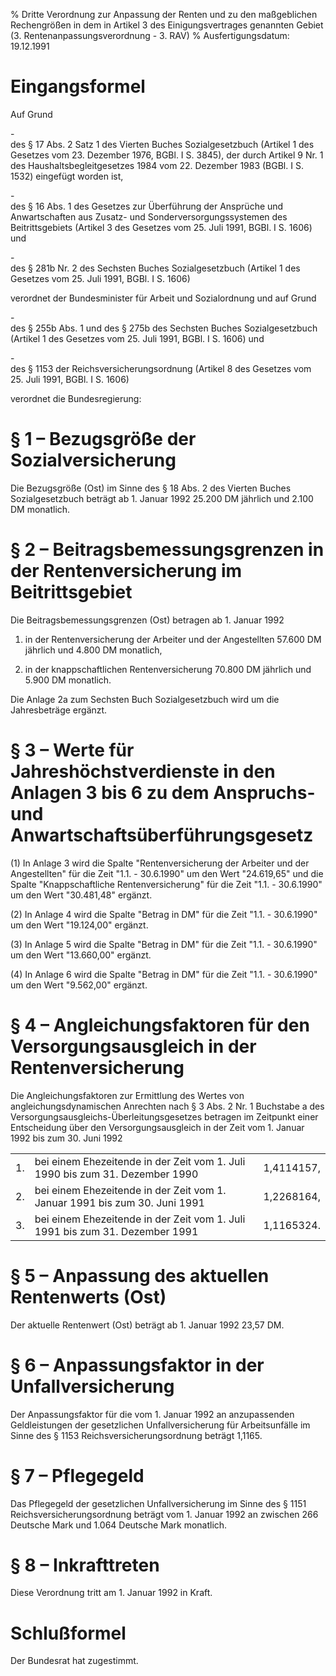 % Dritte Verordnung zur Anpassung der Renten und zu den maßgeblichen Rechengrößen in dem in Artikel 3 des Einigungsvertrages genannten Gebiet  (3. Rentenanpassungsverordnung - 3. RAV)
% Ausfertigungsdatum: 19.12.1991
 
# Eingangsformel

Auf Grund

\-  
des § 17 Abs. 2 Satz 1 des Vierten Buches Sozialgesetzbuch (Artikel 1 des Gesetzes vom 23. Dezember 1976, BGBl. I S. 3845), der durch Artikel 9 Nr. 1 des Haushaltsbegleitgesetzes 1984 vom 22. Dezember 1983 (BGBl. I S. 1532) eingefügt worden ist,

\-  
des § 16 Abs. 1 des Gesetzes zur Überführung der Ansprüche und Anwartschaften aus Zusatz- und Sonderversorgungssystemen des Beitrittsgebiets (Artikel 3 des Gesetzes vom 25. Juli 1991, BGBl. I S. 1606) und

\-  
des § 281b Nr. 2 des Sechsten Buches Sozialgesetzbuch (Artikel 1 des Gesetzes vom 25. Juli 1991, BGBl. I S. 1606)

verordnet der Bundesminister für Arbeit und Sozialordnung und auf Grund

\-  
des § 255b Abs. 1 und des § 275b des Sechsten Buches Sozialgesetzbuch (Artikel 1 des Gesetzes vom 25. Juli 1991, BGBl. I S. 1606) und

\-  
des § 1153 der Reichsversicherungsordnung (Artikel 8 des Gesetzes vom 25. Juli 1991, BGBl. I S. 1606)

verordnet die Bundesregierung:

# § 1 – Bezugsgröße der Sozialversicherung

Die Bezugsgröße (Ost) im Sinne des § 18 Abs. 2 des Vierten Buches Sozialgesetzbuch beträgt ab 1. Januar 1992 25.200 DM jährlich und 2.100 DM monatlich.

# § 2 – Beitragsbemessungsgrenzen in der Rentenversicherung im Beitrittsgebiet

Die Beitragsbemessungsgrenzen (Ost) betragen ab 1. Januar 1992

1. in der Rentenversicherung der Arbeiter und der Angestellten 57.600 DM jährlich und 4.800 DM monatlich,

2. in der knappschaftlichen Rentenversicherung 70.800 DM jährlich und 5.900 DM monatlich.

Die Anlage 2a zum Sechsten Buch Sozialgesetzbuch wird um die Jahresbeträge ergänzt.

# § 3 – Werte für Jahreshöchstverdienste in den Anlagen 3 bis 6 zu dem Anspruchs- und Anwartschaftsüberführungsgesetz

(1) In Anlage 3 wird die Spalte "Rentenversicherung der Arbeiter und der Angestellten" für die Zeit "1.1. - 30.6.1990" um den Wert "24.619,65" und die Spalte "Knappschaftliche Rentenversicherung" für die Zeit "1.1. - 30.6.1990" um den Wert "30.481,48" ergänzt.

(2) In Anlage 4 wird die Spalte "Betrag in DM" für die Zeit "1.1. - 30.6.1990" um den Wert "19.124,00" ergänzt.

(3) In Anlage 5 wird die Spalte "Betrag in DM" für die Zeit "1.1. - 30.6.1990" um den Wert "13.660,00" ergänzt.

(4) In Anlage 6 wird die Spalte "Betrag in DM" für die Zeit "1.1. - 30.6.1990" um den Wert "9.562,00" ergänzt.

# § 4 – Angleichungsfaktoren für den Versorgungsausgleich in der Rentenversicherung

Die Angleichungsfaktoren zur Ermittlung des Wertes von angleichungsdynamischen Anrechten nach § 3 Abs. 2 Nr. 1 Buchstabe a des Versorgungsausgleichs-Überleitungsgesetzes betragen im Zeitpunkt einer Entscheidung über den Versorgungsausgleich in der Zeit vom 1. Januar 1992 bis zum 30. Juni 1992  

|     |                                                                              |            |
|:----|:-----------------------------------------------------------------------------|-----------:|
| 1\. | bei einem Ehezeitende in der Zeit vom 1. Juli 1990 bis zum 31. Dezember 1990 | 1,4114157, |
| 2\. | bei einem Ehezeitende in der Zeit vom 1. Januar 1991 bis zum 30. Juni 1991   | 1,2268164, |
| 3\. | bei einem Ehezeitende in der Zeit vom 1. Juli 1991 bis zum 31. Dezember 1991 | 1,1165324. |

# § 5 – Anpassung des aktuellen Rentenwerts (Ost)

Der aktuelle Rentenwert (Ost) beträgt ab 1. Januar 1992 23,57 DM.

# § 6 – Anpassungsfaktor in der Unfallversicherung

Der Anpassungsfaktor für die vom 1. Januar 1992 an anzupassenden Geldleistungen der gesetzlichen Unfallversicherung für Arbeitsunfälle im Sinne des § 1153 Reichsversicherungsordnung beträgt 1,1165.

# § 7 – Pflegegeld

Das Pflegegeld der gesetzlichen Unfallversicherung im Sinne des § 1151 Reichsversicherungsordnung beträgt vom 1. Januar 1992 an zwischen 266 Deutsche Mark und 1.064 Deutsche Mark monatlich.

# § 8 – Inkrafttreten

Diese Verordnung tritt am 1. Januar 1992 in Kraft.

# Schlußformel

Der Bundesrat hat zugestimmt.
